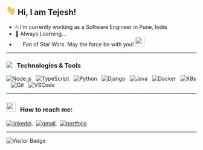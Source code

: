 ## <img src="wave.gif" width="25px" height="25px"> Hi, I am Tejesh!

  - 🖱 I’m currently working as a Software Engineer in Pune, India
  - 🌱 Always Learning...  
  - <img src="https://emojis.slackmojis.com/emojis/images/1526741134/3958/storm_trooper.gif?1526741134" width="16px" height="16px"> Fan of Star Wars. May the force be with you!  <img src="https://emojis.slackmojis.com/emojis/images/1584740072/8299/babyyoda1.png?1584740072" width="25px" height="25px">

<hr/>

### <img src="https://emojis.slackmojis.com/emojis/images/1616841890/24518/tech.gif?1616841890" width="36px"> &nbsp; Technologies & Tools
![Node.js](https://img.shields.io/badge/-Node.js-black?logo=node.js&style=social)&nbsp;&nbsp;
![TypeScript](https://img.shields.io/badge/-TypeScript-black?logo=typescript&style=social)&nbsp;&nbsp;
![Python](https://img.shields.io/badge/-Python-black?logo=Python&style=social)&nbsp;&nbsp;
![Django](https://img.shields.io/badge/-Django-black?logo=django&style=social)&nbsp;&nbsp;
![Java](https://img.shields.io/badge/-Java-black?logo=java&style=social)&nbsp;&nbsp;
![Docker](https://img.shields.io/badge/-Docker-black?logo=docker&style=social)&nbsp;&nbsp;
![K8s](https://img.shields.io/badge/-Kubernetes-black?logo=kubernetes&style=social)&nbsp;&nbsp;
![Git](https://img.shields.io/badge/-Git-black?logo=git&style=social)&nbsp;&nbsp;
![VSCode](https://img.shields.io/badge/-VSCode-black?logo=visualstudiocode&style=social)

<hr/>

### <img src="https://emojis.slackmojis.com/emojis/images/1515721994/3369/typing.gif?1515721994" width="25px" height="25px" > &nbsp; How to reach me:
<a href="https://www.linkedin.com/in/imtejesh95">
  <img align="center" src="https://img.shields.io/badge/-Linkedin-black?logo=linkedin&style=social" alt="linkedin" />
</a>
&nbsp;
<a href="mailto:chauragade.tejesh@gmail.com">
  <img align="center" src="https://img.shields.io/badge/-Gmail-black?logo=gmail&style=social" alt="gmail" />
</a>
&nbsp;
<a href="https://tejeshchauragade.me/">
  <img align="center" src="https://img.shields.io/badge/-Portfolio-black?logo=website&style=social" alt="portfolio" />
</a>

<hr/>
  
<!-- ### <img src="https://emojis.slackmojis.com/emojis/images/1618700074/31105/lifeline.gif?1618700074" width="25px" height="25px" > &nbsp; GitHub Stats
<a href="https://github.com/IMTejesh95">
  <img  align="center" src="https://github-readme-stats.vercel.app/api?username=IMTejesh95&show_icons=true&line_height=27&count_private=true&title_color=00297a&text_color=000000&icon_color=00297a&bg_color=dce3e6&border_color=dce3e6&border_radius=15px&include_all_commits=true" alt="My GitHub Stats" />
</a>
  <br><br>
<a href="https://github.com/IMTejesh95">
  <img align="center" src="https://github-readme-stats.vercel.app/api/top-langs/?username=IMTejesh95&hide=TeX&layout=compact&line_height=27&show_icons=true&line_height=27&count_private=true&title_color=00297a&text_color=000000&icon_color=00297a&bg_color=dce3e6&border_color=dce3e6&border_radius=15px" alt="My GitHub Stats" />
</a> 
<hr/> -->

![Visitor Badge](https://visitor-badge.laobi.icu/badge?page_id=IMTejesh95.IMTejesh95)
  
<!-- [<img src="https://img.icons8.com/color/48/000000/linkedin.png" width="3.5%"/>](https://www.linkedin.com/in/tejesh-chauragade-771112123) &nbsp;&nbsp;  -->
<!-- [<img src="https://upload.wikimedia.org/wikipedia/commons/8/83/Steam_icon_logo.svg" width="3.5%"/>]()&nbsp;  -->
<!-- [<img src="https://github.com/sciencepal/sciencepal/blob/master/assets/discord-round.svg" width="3.5%"/>]() &nbsp;  -->
<!-- [<img src="https://img.icons8.com/color/48/000000/twitter.png" width="3.5%"/>]()  &nbsp;  -->
<!-- [<img src="https://img.icons8.com/fluent/48/000000/facebook-new.png" width="3.5%"/>]()  &nbsp;  -->  
<!-- [<img src="https://img.icons8.com/fluent/48/000000/instagram-new.png" width="3.5%"/>]() &nbsp;&nbsp;  -->
